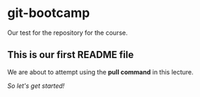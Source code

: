 # git-bootcamp
Our test for the repository for the course.
## This is our first README file
We are about to attempt using the **pull command** in this lecture.

*So let's get started!*
